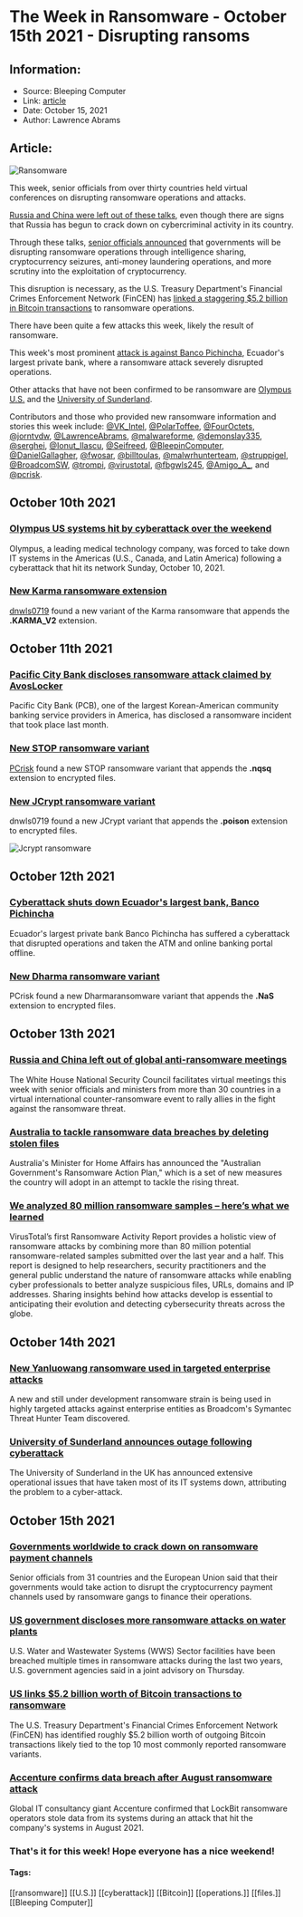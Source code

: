 # The Week in Ransomware - October 15th 2021 - Disrupting ransoms
### 

## Information:
+ Source: Bleeping Computer
+ Link: [article](https://www.bleepingcomputer.com/news/security/the-week-in-ransomware-october-15th-2021-disrupting-ransoms/)
+ Date: October 15, 2021
+ Author: Lawrence Abrams


## Article:
![Ransomware](https://www.bleepstatic.com/content/hl-images/2020/11/03/Ransomware.jpg)


This week, senior officials from over thirty countries held virtual conferences on disrupting ransomware operations and attacks.


[Russia and China were left out of these talks](https://www.bleepingcomputer.com/news/security/russia-and-china-left-out-of-global-anti-ransomware-meetings/), even though there are signs that Russia has begun to crack down on cybercriminal activity in its country.


Through these talks, [senior officials announced](https://www.bleepingcomputer.com/news/security/governments-worldwide-to-crack-down-on-ransomware-payment-channels/) that governments will be disrupting ransomware operations through intelligence sharing, cryptocurrency seizures, anti-money laundering operations, and more scrutiny into the exploitation of cryptocurrency.


This disruption is necessary, as the U.S. Treasury Department's Financial Crimes Enforcement Network (FinCEN) has [linked a staggering $5.2 billion in Bitcoin transactions](https://www.bleepingcomputer.com/news/security/us-links-52-billion-worth-of-bitcoin-transactions-to-ransomware/) to ransomware operations.


There have been quite a few attacks this week, likely the result of ransomware.


This week's most prominent [attack is against Banco Pichincha](https://www.bleepingcomputer.com/news/security/cyberattack-shuts-down-ecuadors-largest-bank-banco-pichincha/), Ecuador's largest private bank, where a ransomware attack severely disrupted operations.


Other attacks that have not been confirmed to be ransomware are [Olympus U.S.](https://www.bleepingcomputer.com/news/security/olympus-us-systems-hit-by-cyberattack-over-the-weekend/) and the [University of Sunderland](https://www.bleepingcomputer.com/news/security/university-of-sunderland-announces-outage-following-cyberattack/).


Contributors and those who provided new ransomware information and stories this week include: [@VK\_Intel](https://twitter.com/VK_Intel), [@PolarToffee](https://twitter.com/PolarToffee), [@FourOctets](https://twitter.com/FourOctets), [@jorntvdw](https://twitter.com/jorntvdw), [@LawrenceAbrams](https://twitter.com/LawrenceAbrams), [@malwareforme](https://twitter.com/malwareforme), [@demonslay335](https://twitter.com/demonslay335), [@serghei](https://twitter.com/serghei), [@Ionut\_Ilascu](https://twitter.com/Ionut_Ilascu), [@Seifreed](https://twitter.com/Seifreed), [@BleepinComputer](https://twitter.com/BleepinComputer), [@DanielGallagher](https://twitter.com/DanielGallagher), [@fwosar](https://twitter.com/fwosar), [@billtoulas](https://twitter.com/billtoulas), [@malwrhunterteam](https://twitter.com/malwrhunterteam), [@struppigel](https://twitter.com/struppigel), [@BroadcomSW](https://twitter.com/BroadcomSW), [@trompi](https://twitter.com/trompi), [@virustotal](https://twitter.com/virustotal), [@fbgwls245](https://twitter.com/fbgwls245), [@Amigo\_A\_](https://twitter.com/Amigo_A_), and [@pcrisk](https://twitter.com/pcrisk).


October 10th 2021
-----------------


### [Olympus US systems hit by cyberattack over the weekend](https://www.bleepingcomputer.com/news/security/olympus-us-systems-hit-by-cyberattack-over-the-weekend/)


Olympus, a leading medical technology company, was forced to take down IT systems in the Americas (U.S., Canada, and Latin America) following a cyberattack that hit its network Sunday, October 10, 2021.


### [New Karma ransomware extension](https://twitter.com/fbgwls245/status/1447075859844657154)


[dnwls0719](https://twitter.com/fbgwls245) found a new variant of the Karma ransomware that appends the **.KARMA\_V2** extension.


October 11th 2021
-----------------


### [Pacific City Bank discloses ransomware attack claimed by AvosLocker](https://www.bleepingcomputer.com/news/security/pacific-city-bank-discloses-ransomware-attack-claimed-by-avoslocker/)


Pacific City Bank (PCB), one of the largest Korean-American community banking service providers in America, has disclosed a ransomware incident that took place last month.


### [New STOP ransomware variant](https://twitter.com/pcrisk/status/1447432082196676608)


[PCrisk](https://twitter.com/pcrisk) found a new STOP ransomware variant that appends the **.nqsq** extension to encrypted files.


### [New JCrypt ransomware variant](https://twitter.com/fbgwls245/status/1447515968582795267)


dnwls0719 found a new JCrypt variant that appends the **.poison** extension to encrypted files.


![Jcrypt ransomware](https://www.bleepstatic.com/images/news/columns/week-in-ransomware/2021/october/14/jcrypt.jpg)


October 12th 2021
-----------------


### [Cyberattack shuts down Ecuador's largest bank, Banco Pichincha](https://www.bleepingcomputer.com/news/security/cyberattack-shuts-down-ecuadors-largest-bank-banco-pichincha/)


Ecuador's largest private bank Banco Pichincha has suffered a cyberattack that disrupted operations and taken the ATM and online banking portal offline.


### [New Dharma ransomware variant](https://twitter.com/pcrisk/status/1447787583241691138)


PCrisk found a new Dharmaransomware variant that appends the **.NaS** extension to encrypted files.


October 13th 2021
-----------------


### [Russia and China left out of global anti-ransomware meetings](https://www.bleepingcomputer.com/news/security/russia-and-china-left-out-of-global-anti-ransomware-meetings/)


The White House National Security Council facilitates virtual meetings this week with senior officials and ministers from more than 30 countries in a virtual international counter-ransomware event to rally allies in the fight against the ransomware threat.


### [Australia to tackle ransomware data breaches by deleting stolen files](https://www.bleepingcomputer.com/news/security/australia-to-tackle-ransomware-data-breaches-by-deleting-stolen-files/)


Australia's Minister for Home Affairs has announced the "Australian Government's Ransomware Action Plan," which is a set of new measures the country will adopt in an attempt to tackle the rising threat.


### [We analyzed 80 million ransomware samples – here’s what we learned](https://blog.google/technology/safety-security/we-analyzed-80-million-ransomware-samples-heres-what-we-learned/)


VirusTotal’s first Ransomware Activity Report provides a holistic view of ransomware attacks by combining more than 80 million potential ransomware-related samples submitted over the last year and a half. This report is designed to help researchers, security practitioners and the general public understand the nature of ransomware attacks while enabling cyber professionals to better analyze suspicious files, URLs, domains and IP addresses. Sharing insights behind how attacks develop is essential to anticipating their evolution and detecting cybersecurity threats across the globe.


October 14th 2021
-----------------


### [New Yanluowang ransomware used in targeted enterprise attacks](https://www.bleepingcomputer.com/news/security/new-yanluowang-ransomware-used-in-targeted-enterprise-attacks/)


A new and still under development ransomware strain is being used in highly targeted attacks against enterprise entities as Broadcom's Symantec Threat Hunter Team discovered.


### [University of Sunderland announces outage following cyberattack](https://www.bleepingcomputer.com/news/security/university-of-sunderland-announces-outage-following-cyberattack/)


The University of Sunderland in the UK has announced extensive operational issues that have taken most of its IT systems down, attributing the problem to a cyber-attack.


October 15th 2021
-----------------


### [Governments worldwide to crack down on ransomware payment channels](https://www.bleepingcomputer.com/news/security/governments-worldwide-to-crack-down-on-ransomware-payment-channels/)


Senior officials from 31 countries and the European Union said that their governments would take action to disrupt the cryptocurrency payment channels used by ransomware gangs to finance their operations.


### [US government discloses more ransomware attacks on water plants](https://www.bleepingcomputer.com/news/security/us-government-discloses-more-ransomware-attacks-on-water-plants/)


U.S. Water and Wastewater Systems (WWS) Sector facilities have been breached multiple times in ransomware attacks during the last two years, U.S. government agencies said in a joint advisory on Thursday.


### [US links $5.2 billion worth of Bitcoin transactions to ransomware](https://www.bleepingcomputer.com/news/security/us-links-52-billion-worth-of-bitcoin-transactions-to-ransomware/)


The U.S. Treasury Department's Financial Crimes Enforcement Network (FinCEN) has identified roughly $5.2 billion worth of outgoing Bitcoin transactions likely tied to the top 10 most commonly reported ransomware variants.


### [Accenture confirms data breach after August ransomware attack](https://www.bleepingcomputer.com/news/security/accenture-confirms-data-breach-after-august-ransomware-attack/)


Global IT consultancy giant Accenture confirmed that LockBit ransomware operators stole data from its systems during an attack that hit the company's systems in August 2021.


### That's it for this week! Hope everyone has a nice weekend!




#### Tags:
[[ransomware]] [[U.S.]] [[cyberattack]] [[Bitcoin]] [[operations.]] [[files.]] [[Bleeping Computer]]
